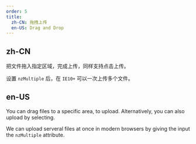 ```yaml
---
order: 5
title:
  zh-CN: 拖拽上传
  en-US: Drag and Drop
---
```


## zh-CN

把文件拖入指定区域，完成上传，同样支持点击上传。

设置 `nzMultiple` 后，在 `IE10+` 可以一次上传多个文件。

## en-US

You can drag files to a specific area, to upload. Alternatively, you can also upload by selecting.

We can upload serveral files at once in modern browsers by giving the input the `nzMultiple` attribute.
